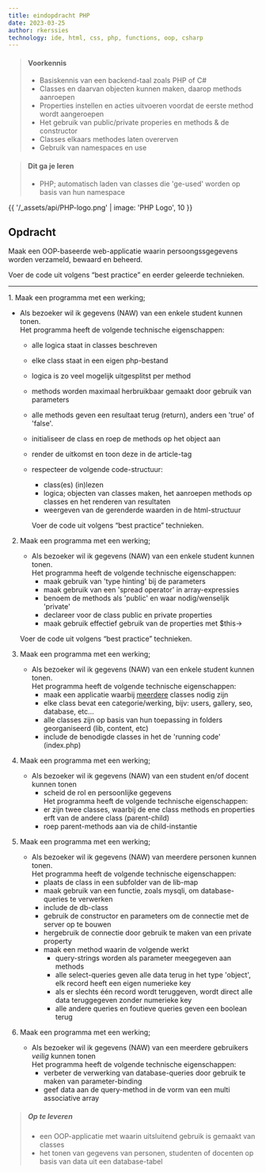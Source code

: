 ```yaml
---
title: eindopdracht PHP  
date: 2023-03-25
author: rkerssies
technology: ide, html, css, php, functions, oop, csharp
---
```



> #### Voorkennis
> * Basiskennis van een backend-taal zoals PHP of C#
> * Classes en daarvan objecten kunnen maken, daarop methods aanroepen
> * Properties instellen en acties uitvoeren voordat de eerste method wordt aangeroepen
> * Het gebruik van public/private properies en methods & de constructor
> * Classes elkaars methodes laten overerven
> * Gebruik van namespaces en use


> #### Dit ga je leren
> * PHP; automatisch laden van classes die 'ge-used' worden op basis van hun namespace

{{ '/_assets/api/PHP-logo.png' | image: 'PHP Logo', 10 }}

## Opdracht
Maak een OOP-baseerde web-applicatie waarin persoongssgegevens worden verzameld, bewaard en beheerd.

Voer de code uit volgens “best practice” en eerder geleerde technieken.
<hr>
1. Maak een programma met een werking;

   * Als bezoeker wil ik gegevens (NAW) van een enkele student kunnen tonen.<br>
     Het programma heeft de volgende technische eigenschappen:
     * alle logica staat in classes beschreven
     * elke class staat in een eigen php-bestand
     * logica is zo veel mogelijk uitgesplitst per method
     * methods worden maximaal herbruikbaar gemaakt door gebruik van parameters
     * alle methods geven een resultaat terug (return), anders een 'true' of 'false'.
     * initialiseer de class en roep de methods op het object aan
     * render de uitkomst en toon deze in de article-tag
     * respecteer de volgende code-structuur:
        * class(es) (in)lezen
        * logica; objecten van classes maken, het aanroepen methods op classes en het renderen van resultaten
        * weergeven van de gerenderde waarden in de html-structuur

       Voer de code uit volgens “best practice” technieken.


2. Maak een programma met een werking;
   * Als bezoeker wil ik gegevens (NAW) van een enkele student kunnen tonen.<br>
   Het programma heeft de volgende technische eigenschappen:
     * maak gebruik van 'type hinting' bij de parameters
     * maak gebruik van een 'spread operator' in array-expressies
     * benoem de methods als 'public' en waar nodig/wenselijk 'private'
     * declareer voor de class public en private properties
     * maak gebruik effectief gebruik van de properties met $this->

   Voer de code uit volgens “best practice” technieken.


3. Maak een programma met een werking;
   * Als bezoeker wil ik gegevens (NAW) van een enkele student kunnen tonen.<br>
   Het programma heeft de volgende technische eigenschappen:
     * maak een applicatie waarbij <u>meerdere</u> classes nodig zijn
     * elke class bevat een categorie/werking, bijv: users, gallery, seo, database, etc...
     * alle classes zijn op basis van hun toepassing in folders georganiseerd (lib, content, etc)
     * include de benodigde classes in het de 'running code' (index.php)


4. Maak een programma met een werking;
   * Als bezoeker wil ik gegevens (NAW) van een student en/of docent kunnen tonen
      * scheid de rol en persoonlijke gegevens<br>
   Het programma heeft de volgende technische eigenschappen:
     * er zijn twee classes, waarbij de ene class methods en properties erft van de andere class (parent-child)
     * roep parent-methods aan via de child-instantie


5. Maak een programma met een werking;
   * Als bezoeker wil ik gegevens (NAW) van meerdere personen kunnen tonen.<br>
   Het programma heeft de volgende technische eigenschappen:
     * plaats de class in een subfolder van de lib-map
     * maak gebruik van een functie, zoals mysqli, om database-queries te verwerken
     * include de db-class
     * gebruik de constructor en parameters om de connectie met de server op te bouwen
     * hergebruik de connectie door gebruik te maken van een private property
     * maak een method waarin de volgende werkt
        * query-strings worden als parameter meegegeven aan methods
        * alle select-queries geven alle data terug in het type 'object', elk record heeft een eigen numerieke key
        * als er slechts één record wordt teruggeven, wordt direct alle data teruggegeven zonder numerieke key
        * alle andere queries en foutieve queries geven een boolean terug

6. Maak een programma met een werking;
   * Als bezoeker wil ik gegevens (NAW) van een meerdere gebruikers <i>veilig</i> kunnen tonen<br>
   Het programma heeft de volgende technische eigenschappen:
     * verbeter de verwerking van database-queries door gebruik te maken van parameter-binding
     * geef data aan de query-method in de vorm van een multi associative array


> ##### Op te leveren
> * een OOP-applicatie met waarin uitsluitend gebruik is gemaakt van classes
> * het tonen van gegevens van personen, studenten of docenten op basis van data uit een database-tabel
